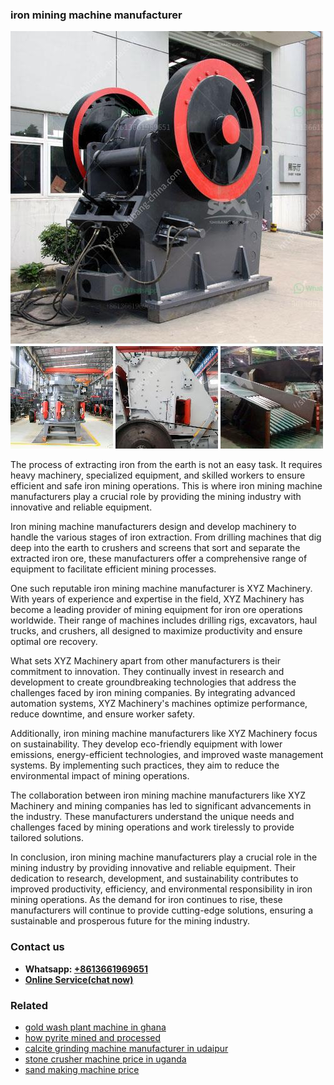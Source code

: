 <h3>iron mining machine manufacturer</h3><img src='1706773278.jpg' alt=''><p>The process of extracting iron from the earth is not an easy task. It requires heavy machinery, specialized equipment, and skilled workers to ensure efficient and safe iron mining operations. This is where iron mining machine manufacturers play a crucial role by providing the mining industry with innovative and reliable equipment.</p><p>Iron mining machine manufacturers design and develop machinery to handle the various stages of iron extraction. From drilling machines that dig deep into the earth to crushers and screens that sort and separate the extracted iron ore, these manufacturers offer a comprehensive range of equipment to facilitate efficient mining processes.</p><p>One such reputable iron mining machine manufacturer is XYZ Machinery. With years of experience and expertise in the field, XYZ Machinery has become a leading provider of mining equipment for iron ore operations worldwide. Their range of machines includes drilling rigs, excavators, haul trucks, and crushers, all designed to maximize productivity and ensure optimal ore recovery.</p><p>What sets XYZ Machinery apart from other manufacturers is their commitment to innovation. They continually invest in research and development to create groundbreaking technologies that address the challenges faced by iron mining companies. By integrating advanced automation systems, XYZ Machinery's machines optimize performance, reduce downtime, and ensure worker safety.</p><p>Additionally, iron mining machine manufacturers like XYZ Machinery focus on sustainability. They develop eco-friendly equipment with lower emissions, energy-efficient technologies, and improved waste management systems. By implementing such practices, they aim to reduce the environmental impact of mining operations.</p><p>The collaboration between iron mining machine manufacturers like XYZ Machinery and mining companies has led to significant advancements in the industry. These manufacturers understand the unique needs and challenges faced by mining operations and work tirelessly to provide tailored solutions.</p><p>In conclusion, iron mining machine manufacturers play a crucial role in the mining industry by providing innovative and reliable equipment. Their dedication to research, development, and sustainability contributes to improved productivity, efficiency, and environmental responsibility in iron mining operations. As the demand for iron continues to rise, these manufacturers will continue to provide cutting-edge solutions, ensuring a sustainable and prosperous future for the mining industry.</p><h3>Contact us</h3><ul><li><strong>Whatsapp:&nbsp;<a href="https://wa.me/8613661969651">+8613661969651</a></strong></li><li><a href="https://swt.shibang-china.com/?git&amp;zhl&amp;iron mining machine manufacturer"><strong>Online Service(chat now)</strong></a></li></ul><h3>Related</h3><ul><li><a href='gold wash plant machine in ghana.md'>gold wash plant machine in ghana</a></li><li><a href='how pyrite mined and processed.md'>how pyrite mined and processed</a></li><li><a href='calcite grinding machine manufacturer in udaipur.md'>calcite grinding machine manufacturer in udaipur</a></li><li><a href='stone crusher machine price in uganda.md'>stone crusher machine price in uganda</a></li><li><a href='sand making machine price.md'>sand making machine price</a></li></ul>
